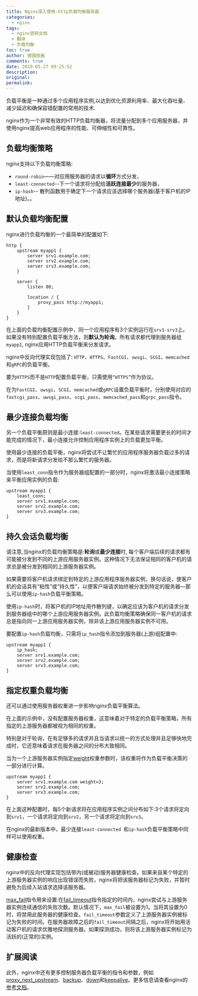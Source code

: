 ```yaml
---
title: Nginx深入使用-http负载均衡服务器
categories:
  - nginx
tags:
  - nginx官网文档
  - 翻译
  - 负载均衡
toc: true
author: 虢國技酱
comments: true
date: 2019-05-27 09:25:52
description:
original:
permalink:
---
```

负载平衡是一种通过多个应用程序实例,以达到优化资源利用率、最大化吞吐量、减少延迟和确保容错配置的常用的技术.    

nginx作为一个非常有效的HTTP负载均衡器，将流量分配到多个应用服务器，并使用nginx提高web应用程序的性能、可伸缩性和可靠性。

<!-- more -->

## 负载均衡策略
nginx支持以下负载均衡策略:
* `round-robin`——对应用服务器的请求以**循环**方式分发，
* `least-connected`--下一个请求将分配给**活跃连接最少**的服务器，
* `ip-hash`-- 散列函数用于确定下一个请求应该选择哪个服务器(基于客户机的IP地址)。。


## 默认负载均衡配置
nginx进行负载均衡的一个最简单的配置如下: 
```nginx
http {
    upstream myapp1 {
        server srv1.example.com;
        server srv2.example.com;
        server srv3.example.com;
    }

    server {
        listen 80;

        location / {
            proxy_pass http://myapp1;
        }
    }
}
```
在上面的负载均衡配置示例中，同一个应用程序有3个实例运行在`srv1-srv3`上。如果没有特别配置负载平衡方法，则**默认为轮询**。所有请求都代理到服务器组`myapp1`, nginx应用HTTP负载平衡来分发请求。 

nginx中反向代理实现包括了: `HTTP`、`HTTPS`、`FastCGI`、`uwsgi`、`SCGI`、`memcached`和`gRPC`的负载平衡。   

要为`HTTPS`而不是`HTTP`配置负载平衡，只需使用`“HTTPS”`作为协议。

在为`FastCGI`、`uwsgi`、`SCGI`、`memcached`或`gRPC`设置负载平衡时，分别使用对应的`fastcgi_pass`、`uwsgi_pass`、`scgi_pass`、`memcached_pass`和`grpc_pass`指令。

## 最少连接负载均衡
另一个负载平衡原则是最小连接:`least-connected`。在某些请求需要更长的时间才能完成的情况下，最小连接允许控制应用程序实例上的负载更加平衡。

使用最少连接的负载平衡，nginx将尝试不让繁忙的应用程序服务器负载过多的请求，而是将新请求分发给不那么繁忙的服务器。

当使用`least_conn`指令作为服务器组配置的一部分时，nginx将激活最小连接策略来平衡应用实例的负载:
```nginx
upstream myapp1 {
    least_conn;
    server srv1.example.com;
    server srv2.example.com;
    server srv3.example.com;
}
```

## 持久会话负载均衡
请注意,当nginx的负载均衡策略是:**轮询**或**最少连接**时, 每个客户端后续的请求都有可能被分发到不同的上游应用服务器实例。这种情况下无法保证相同的客户机的请求总是被分发到相同的上游服务器实例。

如果需要将客户机请求绑定到特定的上游应用程序服务器实例，换句话说，使客户机的会话具有“粘性”或“持久性”，以便客户端请求始终被分发到特定的服务器—那么可以使用`ip-hash`负载平衡策略。

使用`ip-hash`时，将客户机的IP地址用作散列键，以确定应该为客户机的请求分发到服务器组中的哪个上游应用服务器实例。此负载均衡策略确保同一客户机的请求总是指向同一上游应用服务器实例，除非该上游应用服务器实例不可用。

要配置`ip-hash`负载均衡，只需将`ip_hash`指令添加到服务器(上游)组配置中:
```nginx
upstream myapp1 {
    ip_hash;
    server srv1.example.com;
    server srv2.example.com;
    server srv3.example.com;
}
```

## 指定权重负载均衡
还可以通过使用服务器权重进一步影响nginx负载平衡算法。

在上面的示例中，没有配置服务器权重，这意味着对于特定的负载平衡策略，所有指定的上游服务器都被视为相同的权重。

特别是对于轮询，在有足够多的请求并且当请求以统一的方式处理并且足够快地完成时，它还意味着请求在服务器之间的分布大致相同。

当为一个上游服务器实例指定[weight](http://nginx.org/en/docs/http/ngx_http_upstream_module.html#server)权重参数时，该权重将作为负载平衡决策的一部分进行计算。
```nginx
upstream myapp1 {
    server srv1.example.com weight=3;
    server srv2.example.com;
    server srv3.example.com;
}
```
在上面这种配置时，每5个新请求将在应用程序实例之间分布如下:3个请求将定向到`srv1`，一个请求将定向到`srv2`，另一个请求将定向到`srv3`。

在nginx的最新版本中，最少连接`least-connected `和`ip-hash`负载平衡策略中同样可以使用权重。

## 健康检查

nginx中的反向代理实现包括带内(或被动)服务器健康检查。如果来自某个特定的上游服务器实例的响应出现错误而失败，nginx将把该服务器标记为失败，并暂时避免为后续入站请求选择该服务器。

[max_fail](http://nginx.org/en/docs/http/ngx_http_upstream_module.html#server)指令用来设置:在[fail_timeout](http://nginx.org/en/docs/http/ngx_http_upstream_module.html#server)指令指定的时间内，nginx尝试与上游服务器实例连续通信的失败次数。默认情况下，`max_fail`被设置为1。当将其设置为0时，将禁用此服务器的健康检查。`fail_timeout`参数定义了上游服务器实例被标记为失败的时间。在服务器故障之后的`fail_timeout`间隔之后，nginx将开始用活动客户机的请求优雅地探测服务器。如果探测成功，则将该上游服务器实例标记为活跃的(正常的)实例。


## 扩展阅读
此外，nginx中还有更多控制服务器负载平衡的指令和参数，例如[proxy_next_upstream](http://nginx.org/en/docs/http/ngx_http_proxy_module.html#proxy_next_upstream)、[backup](http://nginx.org/en/docs/http/ngx_http_upstream_module.html#server)、[down](http://nginx.org/en/docs/http/ngx_http_upstream_module.html#server)和[keepalive](http://nginx.org/en/docs/http/ngx_http_upstream_module.html#keepalive)。更多信息请查看nginx的[参考文档](http://nginx.org/en/docs/)。